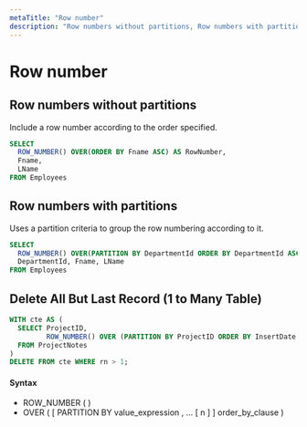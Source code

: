 ```yaml
---
metaTitle: "Row number"
description: "Row numbers without partitions, Row numbers with partitions, Delete All But Last Record (1 to Many Table)"
---
```


# Row number



## Row numbers without partitions


Include a row number according to the order specified.

```sql
SELECT
  ROW_NUMBER() OVER(ORDER BY Fname ASC) AS RowNumber,
  Fname,
  LName
FROM Employees

```



## Row numbers with partitions


Uses a partition criteria to group the row numbering according to it.

```sql
SELECT
  ROW_NUMBER() OVER(PARTITION BY DepartmentId ORDER BY DepartmentId ASC) AS RowNumber,
  DepartmentId, Fname, LName
FROM Employees

```



## Delete All But Last Record (1 to Many Table)


```sql
WITH cte AS (
  SELECT ProjectID,
         ROW_NUMBER() OVER (PARTITION BY ProjectID ORDER BY InsertDate DESC) AS rn
  FROM ProjectNotes
)
DELETE FROM cte WHERE rn > 1;

```



#### Syntax


- ROW_NUMBER ( )
- OVER ( [ PARTITION BY value_expression , ... [ n ] ] order_by_clause )

